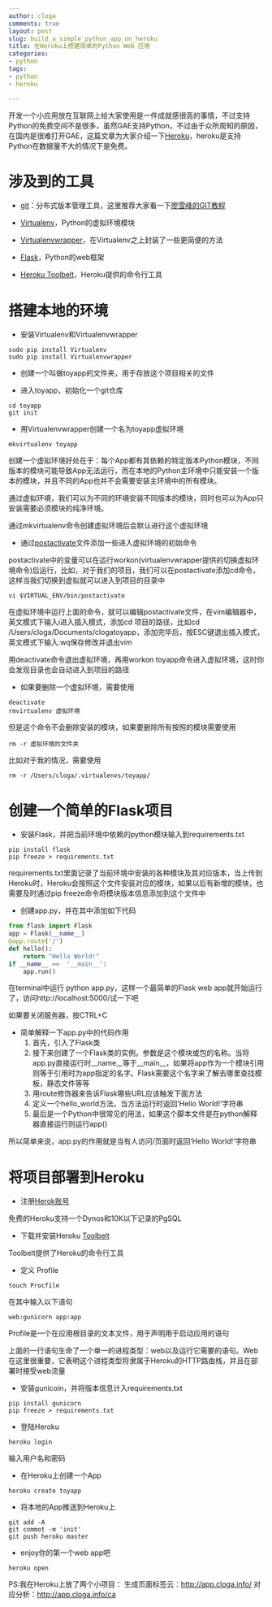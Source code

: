 ```yaml
---
author: cloga
comments: true
layout: post
slug: build_a_simple_python_app_on_heroku
title: 在Heroku上搭建简单的Python Web 应用
categories:
- python
tags:
- python
- heroku

---
```

开发一个小应用放在互联网上给大家使用是一件成就感很高的事情，不过支持Python的免费空间不是很多，虽然GAE支持Python，不过由于众所周知的原因，在国内是很难打开GAE，这篇文章为大家介绍一下[Heroku](https://www.heroku.com/)，heroku是支持Python在数据量不大的情况下是免费。

# 涉及到的工具
* [git](http://www.liaoxuefeng.com/wiki/0013739516305929606dd18361248578c67b8067c8c017b000)：分布式版本管理工具，这里推荐大家看一下[廖雪峰的GIT教程]((http://www.liaoxuefeng.com/wiki/0013739516305929606dd18361248578c67b8067c8c017b000))

* [Virtualenv](http://www.virtualenv.org/en/latest/)，Python的虚拟环境模块

* [Virtualenvwrapper](http://virtualenvwrapper.readthedocs.org/en/latest/)，在Virtualenv之上封装了一些更简便的方法

* [Flask](http://flask.pocoo.org/)，Python的web框架

* [Heroku Toolbelt](https://devcenter.heroku.com/articles/getting-started-with-python#set-up)，Heroku提供的命令行工具

# 搭建本地的环境

* 安装Virtualenv和Virtualenvwrapper

```
sudo pip install Virtualenv
sudo pip install Virtualenvwrapper
```


* 创建一个叫做toyapp的文件夹，用于存放这个项目相关的文件

* 进入toyapp，初始化一个git仓库

```
cd toyapp
git init
```

* 用Virtualenvwrapper创建一个名为toyapp虚拟环境

```
mkvirtualenv toyapp
```

创建一个虚拟环境好处在于：每个App都有其依赖的特定版本Python模块，不同版本的模块可能导致App无法运行，而在本地的Python主环境中只能安装一个版本的模块，并且不同的App也并不会需要安装主环境中的所有模块。

通过虚拟环境，我们可以为不同的环境安装不同版本的模块，同时也可以为App只安装需要必须模块的纯净环境。

通过mkvirtualenv命令创建虚拟环境后会默认进行这个虚拟环境

* 通过[postactivate](http://virtualenvwrapper.readthedocs.org/en/latest/scripts.html#scripts-postactivate)文件添加一些进入虚拟环境的初始命令

postactivate中的变量可以在运行workon(virtualenvwrapper提供的切换虚拟环境命令)后运行，比如，对于我们的项目，我们可以在postactivate添加cd命令，这样当我们切换到虚拟就可以进入到项目的目录中

```
vi $VIRTUAL_ENV/bin/postactivate
```

在虚拟环境中运行上面的命令，就可以编辑postactivate文件，在vim编辑器中，英文模式下输入i进入插入模式，添加cd 项目的路径，比如cd /Users/cloga/Documents/clogatoyapp，添加完毕后，按ESC键退出插入模式，英文模式下输入:wq保存修改并退出vim

用deactivate命令退出虚拟环境，再用workon toyapp命令进入虚拟环境，这时你会发现目录也会自动进入到项目的路径

* 如果要删除一个虚拟环境，需要使用

```
deactivate
rmvirtualenv 虚拟环境
```

但是这个命令不会删除安装的模块，如果要删除所有按照的模块需要使用

```
rm -r 虚拟环境的文件夹
```

比如对于我的情况，需要使用

```
rm -r /Users/cloga/.virtualenvs/toyapp/
```

# 创建一个简单的Flask项目

* 安装Flask，并把当前环境中依赖的python模块输入到requirements.txt

```
pip install flask
pip freeze > requirements.txt
```

requirements.txt里面记录了当前环境中安装的各种模块及其对应版本，当上传到Heroku时，Heroku会按照这个文件安装对应的模块，如果以后有新增的模块，也需要及时通过pip freeze命令将模块版本信息添加到这个文件中

* 创建app.py，并在其中添加如下代码

``` python
from flask import Flask
app = Flask(__name__)
@app.route('/')
def hello():
	return "Hello World!"
if __name__ == 	'__main__':
	app.run()
```

在terminal中运行 python app.py，这样一个最简单的Flask web app就开始运行了，访问http://localhost:5000/试一下吧

如果要关闭服务器，按CTRL+C

* 简单解释一下app.py中的代码作用
	1. 首先，引入了Flask类
	2. 接下来创建了一个Flask类的实例。参数是这个模块或包的名称。当将app.py直接运行时__name\_\_等于\_\_main\_\_，如果将app作为一个模块引用则等于引用时为app指定的名字。Flask需要这个名字来了解去哪里查找模板，静态文件等等
	3. 用route修饰器来告诉Flask哪些URL应该触发下面方法
	4. 定义一个hello_world方法，当方法运行时返回‘Hello World!’字符串
	5. 最后是一个Python中很常见的用法，如果这个脚本文件是在python解释器直接运行则运行app()
	
所以简单来说，app.py的作用就是当有人访问/页面时返回‘Hello World!’字符串

# 将项目部署到Heroku

* 注册[Herok账号](https://www.heroku.com/)

免费的Heroku支持一个Dynos和10K以下记录的PgSQL

* 下载并安装Heroku [Toolbelt](https://toolbelt.heroku.com/)

Toolbelt提供了Heroku的命令行工具

* 定义 Profile

```
touch Procfile
```

在其中输入以下语句

```
web:gunicorn app:app
```

Profile是一个在应用根目录的文本文件，用于声明用于启动应用的语句

上面的一行语句生命了一个单一的进程类型：web以及运行它需要的语句。Web在这里很重要，它表明这个进程类型将隶属于Heroku的HTTP路由栈，并且在部署时接受web流量

* 安装gunicoin，并将版本信息计入requirements.txt

```
pip install gunicorn
pip freeze > requirements.txt
```

* 登陆Heroku

```
heroku login
```

输入用户名和密码


* 在Heroku上创建一个App

```
heroku create toyapp
```

* 将本地的App推送到Heroku上

```
git add -A
git commot -m 'init'
git push heroku master
```

* enjoy你的第一个web app吧

```
heroku open
```

PS:我在Heroku上放了两个小项目：
生成页面标签云：http://app.cloga.info/
对应分析：http://app.cloga.info/ca












 

